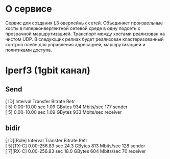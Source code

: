 # О сервисе
Сервис для создания  L3 оверлейных сетей. Объединяет произвольные хосты в гиперконвергентной сетевой среде в одну подсеть с прозрачной маршрутизацией. Транспорт между хостами реализован на чистом UDP.
В следующих релиах будет реализован кластеризованный контрол плейн для управления адресацией, маршрутизацией и политиками доступа.

# Iperf3  (1gbit канал)
## Send
[ ID] Interval           Transfer     Bitrate         Retr<br>
[  5]   0.00-10.00  sec  1.09 GBytes   934 Mbits/sec  177             sender<br>
[  5]   0.00-10.00  sec  1.09 GBytes   933 Mbits/sec                  receiver<br>

## bidir
[ ID][Role] Interval           Transfer     Bitrate         Retr <br>
[  5][TX-C]   0.00-256.83 sec  24.3 GBytes   813 Mbits/sec  128             sender<br>
[  7][RX-C]   0.00-256.83 sec  18.0 GBytes   604 Mbits/sec  70              receiver<br>


